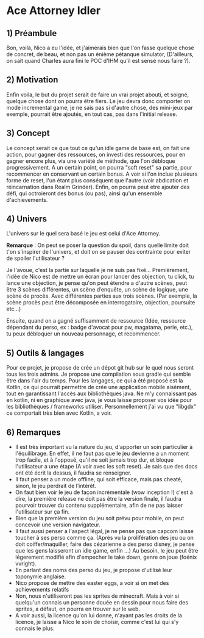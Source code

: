 # Ace Attorney Idler

## 1) Préambule
Bon, voilà, Nico a eu l'idée, et j'aimerais bien que l'on fasse quelque chose de concret, de beau, et non pas un énième pétanque simulator, (D'ailleurs, on sait quand Charles aura fini le POC d'IHM qu'il est sensé nous faire ?).

## 2) Motivation
Enfin voila, le but du projet serait de faire un vrai projet abouti, et soigné, quelque chose dont on pourra être fiers. 
Le jeu devra donc comporter on mode incremental game, je ne sais pas si d'autre chose, des mini-jeux par exemple, pourrait être ajoutés, en tout cas, pas dans l'initial release.

## 3) Concept
Le concept serait ce que tout ce qu'un idle game de base est, on fait une action, pour gagner des ressources, on investi des ressources, pour en gagner encore plus, via une variété de méthode, que l'on débloque progressivement.
A un certain point, on pourra "soft reset" sa partie, pour recommencer en conservant un certain bonus. A voir si l'on inclue plusieurs forme de reset, l'un étant plus conséquent que l'autre (voir abdication et réincarnation dans Realm Grinder). Enfin, on pourra peut etre ajouter des défi, qui octroieront des bonus (ou pas), ainsi qu'un ensemble d'achievements.

## 4) Univers
L'univers sur le quel sera basé le jeu est celui d'Ace Attorney.

**Remarque** : On peut se poser la question du spoil, dans quelle limite doit t'on s'inspirer de l'univers, et doit on se pauser des contrainte pour eviter de spoiler l'utilisateur ?

Je l'avoue, c'est la partie sur laquelle je ne suis pas fixé... Premièrement, l'idée de Nico est de mettre un écran pour lancer des objection, tu click, tu lance une objection, je pense qu'on peut étendre a d'autre scènes, peut être 3 scènes différentes, un scène d’enquête, un scène de logique, une scène de procès. Avec différentes parties aux trois scènes. (Par exemple, la scène procès peut être décomposée en interrogatoire, objection, poursuite etc...)

Ensuite, quand on a gagné suffisamment de ressource (Idée, ressource dépendant du perso, ex : badge d'avocat pour pw, magatama, perle, etc.), tu peux débloquer un nouveau personnage, et recommencer.

## 5) Outils & langages
Pour ce projet, je propose de crée un dépot git hub sur le quel nous seront tous les trois admins. Je propose une compilation sous gradle qui semble être dans l'air du temps.
Pour les langages, ce qui a été proposé est la Kotlin, ce qui pourrait permettre de crée une application mobile aisément, tout en garantissant l'accès aux bibliothèques java. 
Ne m'y connaissant pas en kotlin, ni en graphique avec java, je vous laisse proposer vos idée pour les bibliothèques / frameworks utiliser. Personnellement j'ai vu que "libgdx" ce comportait très bien avec Kotlin, a voir.

## 6) Remarques
- Il est très important vu la nature du jeu, d'apporter un soin particulier à l'équilibrage. En effet, il ne faut pas que le jeu devienne a un moment trop facile, et à l'opposé, qu'il ne soit jamais trop dur, et bloque l'utilisateur a une étape (A voir avec les soft reset). Je sais que des docs ont été écrit la dessus, il faudra se renseigner.
- Il faut penser a un mode offline, qui soit efficace, mais pas cheaté, sinon, le jeu perdrait de l’intérêt.
- On faut bien voir le jeu de façon incrémentale (wow inception !) c'est à dire, la première release ne doit pas être la version finale, il faudra pourvoir trouver du contenu supplémentaire, afin de ne pas laisser l'utilisateur sur ça fin.
- Bien que la première version du jeu soit prévu pour mobile, on peut concevoir une version navigateur.
- Il faut aussi penser a l'aspect légal, je ne pense pas que capcom laisse toucher à ses perso comme ça. (Après vu la prolifération des jeu ou on doit coiffer/maquiller, faire des cézarienne a des perso disney, je pense que les gens laisseront un idle game, enfin ...) Au besoin, le jeu peut être légerement modifié afin d'empecher le take down, genre on joue (foénix vvright).
- En parlant des noms des perso du jeu, je propose d'utilisé leur toponymie anglaise.
- Nico propose de mettre des easter eggs, a voir si on met des achievements relatifs
- Non, nous n'utiliseront pas les sprites de minecraft. Mais à voir si quelqu'un connais un personne douée en dessin pour nous faire des sprites, a défaut, on pourra en trouver sur le web.
- A voir aussi, la licence qu'on lui donne, n'ayant pas les droits de la licence, je laisse a Nico le soin de choisir, comme c'est lui qui s'y connais le plus.

  
